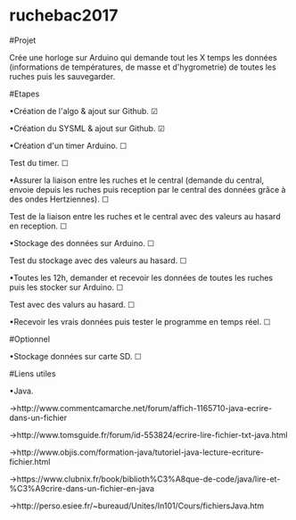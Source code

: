 # ruchebac2017

#Projet
<p> Crée une horloge sur Arduino qui demande tout les X temps les données (informations de températures, de masse et d'hygrometrie) de toutes les ruches puis les sauvegarder. </p>

#Etapes
<p> &#8226;Création de l'algo &#38; ajout sur Github. &#9745; </p>
<p> &#8226;Création du SYSML &#38; ajout sur Github. &#9745; </p>
<p> &#8226;Création d'un timer Arduino. &#9744; </p>
<p> Test du timer. &#9744; </p>
<p> &#8226;Assurer la liaison entre les ruches et le central (demande du central, envoie depuis les ruches puis reception par le central des données grâce à des ondes Hertziennes). &#9744; </p>
<p> Test de la liaison entre les ruches et le central avec des valeurs au hasard en reception. &#9744; </p>
<p> &#8226;Stockage des données sur Arduino. &#9744; </p>
<p> Test du stockage avec des valeurs au hasard. &#9744; </p>
<p> &#8226;Toutes les 12h, demander et recevoir les données de toutes les ruches puis les stocker sur Arduino. &#9744; </p>
<p> Test avec des valurs au hasard. &#9744; </p>
<p> &#8226;Recevoir les vrais données puis tester le programme en temps réel. &#9744; </p>

#Optionnel
<p> &#8226;Stockage données sur carte SD. &#9744; </p>

#Liens utiles
<p> &#8226;Java. </p>
<p> &#8594;http://www.commentcamarche.net/forum/affich-1165710-java-ecrire-dans-un-fichier </p>
<p> &#8594;http://www.tomsguide.fr/forum/id-553824/ecrire-lire-fichier-txt-java.html </p>
<p> &#8594;http://www.objis.com/formation-java/tutoriel-java-lecture-ecriture-fichier.html </p>
<p> &#8594;https://www.clubnix.fr/book/biblioth%C3%A8que-de-code/java/lire-et-%C3%A9crire-dans-un-fichier-en-java </p>
<p> &#8594;http://perso.esiee.fr/~bureaud/Unites/In101/Cours/fichiersJava.htm </p>
